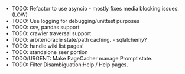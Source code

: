- TODO: Refactor to use asyncio - mostly fixes media blocking issues. (LOW)
- TODO: Use logging for debugging/unittest purposes
- TODO: csv, pandas support
- TODO: crawler traversal support
- TODO: arbiter/oracle state/path caching. - sqlalchemy?
- TODO: handle wiki list pages!
- TODO: standalone seer portion
- TODO/URGENT: Make PageCacher manage Prompt state.
- TODO: Filter Disambiguation:Help / Help pages.
